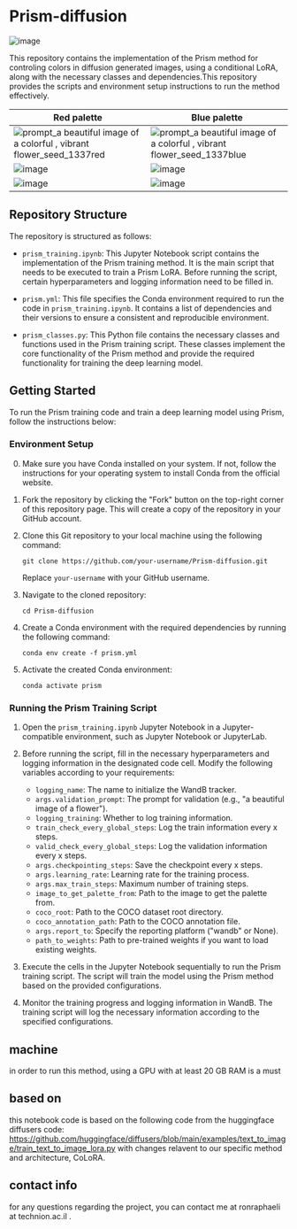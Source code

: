 # Prism-diffusion

![image](https://github.com/ronraphaeli/Prism-diffusion/assets/102682845/5130e9f2-6207-48a7-9435-e1a9530210e2)



This repository contains the implementation of the Prism method for controling colors in diffusion generated images, using a conditional LoRA, along with the necessary classes and dependencies.This repository provides the scripts and environment setup instructions to run the method effectively.



| Red palette | Blue palette |
|-------------|---------|
|![prompt_a beautiful image of a colorful , vibrant flower_seed_1337red](https://github.com/ronraphaeli/Prism-diffusion/assets/102682845/326d09fb-8c98-4ea1-b601-1f2c4f9144b3)|![prompt_a beautiful image of a colorful , vibrant flower_seed_1337blue](https://github.com/ronraphaeli/Prism-diffusion/assets/102682845/052862e2-4ad6-4e8a-ba36-75db807e8577) |
|![image](https://github.com/ronraphaeli/Prism-diffusion/assets/102682845/40926b08-c19e-499c-8b98-1944974b12d8)| ![image](https://github.com/ronraphaeli/Prism-diffusion/assets/102682845/cf48f584-dd8d-4f52-943c-7a93fe0727ab)|
|![image](https://github.com/ronraphaeli/Prism-diffusion/assets/102682845/f2105f98-bcd1-4bb1-af7a-f29f60a0b341)| ![image](https://github.com/ronraphaeli/Prism-diffusion/assets/102682845/3a6a8146-7979-4bff-895b-e4b79856530d)|


## Repository Structure

The repository is structured as follows:

- `prism_training.ipynb`: This Jupyter Notebook script contains the implementation of the Prism training method. It is the main script that needs to be executed to train a Prism LoRA. Before running the script, certain hyperparameters and logging information need to be filled in.

- `prism.yml`: This file specifies the Conda environment required to run the code in `prism_training.ipynb`. It contains a list of dependencies and their versions to ensure a consistent and reproducible environment.

- `prism_classes.py`: This Python file contains the necessary classes and functions used in the Prism training script. These classes implement the core functionality of the Prism method and provide the required functionality for training the deep learning model.

## Getting Started

To run the Prism training code and train a deep learning model using Prism, follow the instructions below:

### Environment Setup

0. Make sure you have Conda installed on your system. If not, follow the instructions for your operating system to install Conda from the official website.

1. Fork the repository by clicking the "Fork" button on the top-right corner of this repository page. This will create a copy of the repository in your GitHub account.

2. Clone this Git repository to your local machine using the following command:
   ```
   git clone https://github.com/your-username/Prism-diffusion.git
   ```
   Replace `your-username` with your GitHub username.

3. Navigate to the cloned repository:
   ```
   cd Prism-diffusion
   ```

4. Create a Conda environment with the required dependencies by running the following command:
   ```
   conda env create -f prism.yml
   ```

5. Activate the created Conda environment:
   ```
   conda activate prism
   ```

### Running the Prism Training Script

1. Open the `prism_training.ipynb` Jupyter Notebook in a Jupyter-compatible environment, such as Jupyter Notebook or JupyterLab.

2. Before running the script, fill in the necessary hyperparameters and logging information in the designated code cell. Modify the following variables according to your requirements:

   - `logging_name`: The name to initialize the WandB tracker.
   - `args.validation_prompt`: The prompt for validation (e.g., "a beautiful image of a flower").
   - `logging_training`: Whether to log training information.
   - `train_check_every_global_steps`: Log the train information every x steps.
   - `valid_check_every_global_steps`: Log the validation information every x steps.
   - `args.checkpointing_steps`: Save the checkpoint every x steps.
   - `args.learning_rate`: Learning rate for the training process.
   - `args.max_train_steps`: Maximum number of training steps.
   - `image_to_get_palette_from`: Path to the image to get the palette from.
   - `coco_root`: Path to the COCO dataset root directory.
   - `coco_annotation_path`: Path to the COCO annotation file.
   - `args.report_to`: Specify the reporting platform ("wandb" or None).
   - `path_to_weights`: Path to pre-trained weights if you want to load existing weights.

3. Execute the cells in the Jupyter Notebook sequentially to run the Prism training script. The script will train the model using the Prism method based on the provided configurations.

4. Monitor the training progress and logging information in WandB. The training script will log the necessary information according to the specified configurations.

## machine

in order to run this method, using a GPU with at least 20 GB RAM is a must

## based on

this notebook code is based on the following code from the huggingface diffusers code:
https://github.com/huggingface/diffusers/blob/main/examples/text_to_image/train_text_to_image_lora.py
with changes relavent to our specific method and architecture, CoLoRA.

## contact info

for any questions regarding the project, you can contact me at ronraphaeli at technion.ac.il
.
